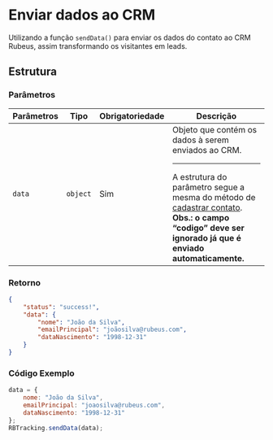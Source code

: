 
# Enviar dados ao CRM

Utilizando a função `sendData()` para enviar os dados do contato ao CRM Rubeus, assim transformando os visitantes em leads.

## Estrutura

### Parâmetros

| Parâmetros | Tipo | Obrigatoriedade | Descrição | 
| --- | --- | --- | --- |
| `data` | `object` | Sim | Objeto que contém os dados à serem enviados ao CRM.<hr>A estrutura do parâmetro segue a mesma do método de [cadastrar contato](/api_crm/contato/#cadastro-de-contato).<br>**Obs.: o campo “codigo” deve ser ignorado já que é enviado automaticamente.** | 

### Retorno
``` JSON tab="Return"
{
	"status": "success!",
	"data": {
		"nome": "João da Silva",
		"emailPrincipal": "joãosilva@rubeus.com",
		"dataNascimento": "1998-12-31"
	}
}
```

### Código Exemplo

``` javascript tab="JavaScript"
data = {
    nome: "João da Silva",
    emailPrincipal: "joaosilva@rubeus.com",
    dataNascimento: "1998-12-31"
};
RBTracking.sendData(data);
```
